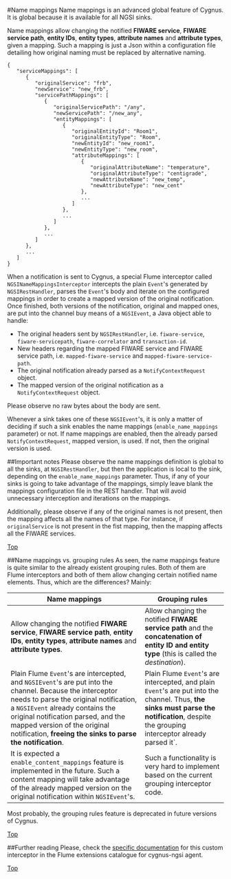 #<a name="top"></a>Name mappings
Name mappings is an advanced global feature of Cygnus. It is global because it is available for all NGSI sinks.

Name mappings allow changing the notified <b>FIWARE service</b>, <b>FIWARE service path</b>, <b>entity IDs</b>, <b>entity types</b>, <b>attribute names</b> and <b>attribute types</b>, given a mapping. Such a mapping is just a Json within a configuration file detailing how original naming must be replaced by alternative naming.

```
{
   "serviceMappings": [
      {
         "originalService": "frb",
         "newService": "new_frb",
         "servicePathMappings": [
            {
               "originalServicePath": "/any",
               "newServicePath": "/new_any",
               "entityMappings": [
                  {
                     "originalEntityId": "Room1",
                     "originalEntityType": "Room",
                     "newEntityId": "new_room1",
                     "newEntityType": "new_room",
                     "attributeMappings": [
                        {
                           "originalAttributeName": "temperature",
                           "originalAttributeType": "centigrade",
                           "newAttributeName": "new_temp",
                           "newAttributeType": "new_cent"
                        },
                        ...
                     ]
                  },
                  ...
               ]
            },
            ...
         ]
      },
      ...
   ]
}
```

When a notification is sent to Cygnus, a special Flume interceptor called `NGSINameMappingsInterceptor` intercepts the plain `Event`'s generated by `NGSIRestHandler`, parses the `Event`'s body and iterate on the configured mappings in order to create a mapped version of the original notification. Once finished, both versions of the notification, original and mapped ones, are put into the channel buy means of a `NGSIEvent`, a Java object able to handle:

* The original headers sent by `NGSIRestHandler`, i.e. `fiware-service`, `fiware-servicepath`, `fiware-correlator` and `transaction-id`.
* New headers regarding the mapped FIWARE service and FIWARE service path, i.e. `mapped-fiware-service` and `mapped-fiware-service-path`.
* The original notification already parsed as a `NotifyContextRequest` object.
* The mapped version of the original notification as a `NotifyContextRequest` object.

Please observe no raw bytes about the body are sent.

Whenever a sink takes one of these `NGSIEvent`'s, it is only a matter of deciding if such a sink enables the name mappings (`enable_name_mappings` parameter) or not. If name mappings are enabled, then the already parsed `NotifyContextRequest`, mapped version, is used. If not, then the original version is used.

##Important notes
Please observe the name mappings definition is global to all the sinks, at `NGSIRestHandler`, but then the application is local to the sink, depending on the `enable_name_mappings` parameter. Thus, if any of your sinks is going to take advantage of the mappings, simply leave blank the mappings configuration file in the REST handler. That will avoid unnecessary interception and iterations on the mappings.

Additionally, please observe if any of the original names is not present, then the mapping affects all the names of that type. For instance, if `originalService` is not present in the fist mapping, then the mapping affects all the FIWARE services.

[Top](#top)

##Name mappings vs. grouping rules
As seen, the name mappings feature is quite similar to the already existent grouping rules. Both of them are Flume interceptors and both of them allow changing certain notified name elements. Thus, which are the differences? Mainly:

| Name mappings | Grouping rules |
|---|---|
|Allow changing the notified <b>FIWARE service</b>, <b>FIWARE service path</b>, <b>entity IDs</b>, <b>entity types</b>, <b>attribute names</b> and <b>attribute types</b>.|Allow changing the notified <b>FIWARE service path</b> and the <b>concatenation of entity ID and entity type</b> (this is called the <i>destination</i>).|
|Plain Flume `Event`'s are intercepted, and `NGSIEvent`'s are put into the channel. Because the interceptor needs to parse the original notification, a `NGSIEvent` already contains the original notification parsed, and the mapped version of the original notification, <b>freeing the sinks to parse the notification</b>.|Plain Flume `Event`'s are intercepted, and plain `Event`'s are put into the channel. Thus, <b>the sinks must parse the notification</b>, despite the grouping interceptor already parsed it`.|
|It is expected a `enable_content_mappings` feature is implemented in the future. Such a content mapping will take advantage of the already mapped version on the original notification within `NGSIEvent`'s.|Such a functionality is very hard to implement based on the current grouping interceptor code.|

Most probably, the grouping rules feature is deprecated in future versions of Cygnus.

[Top](#top)

##Further reading
Please, check the [specific documentation](../flume_extensions_catalogue/ngsi_name_mappings_interceptor.md) for this custom interceptor in the Flume extensions catalogue for cygnus-ngsi agent.

[Top](#top)
